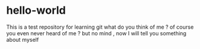 # hello-world
This is a test repository for learning git
what do you think of me ?
of course you even never heard of me ? but no mind , now I will tell you something about myself


